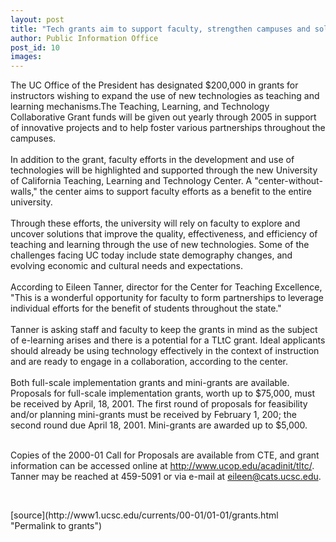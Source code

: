 ```yaml
---
layout: post
title: "Tech grants aim to support faculty, strengthen campuses and solve problems"
author: Public Information Office
post_id: 10
images:
---
```


<p>
  The UC Office of the President has designated $200,000 in grants for instructors wishing to expand the use of new technologies as teaching and learning mechanisms.The Teaching, Learning, and Technology Collaborative Grant funds will be given out yearly through 2005 in support of innovative projects and to help foster various partnerships throughout the campuses.<br>
  <br>
  In addition to the grant, faculty efforts in the development and use of technologies will be highlighted and supported through the new University of California Teaching, Learning and Technology Center. A "center-without-walls," the center aims to support faculty efforts as a benefit to the entire university.<br>
  <br>
  Through these efforts, the university will rely on faculty to explore and uncover solutions that improve the quality, effectiveness, and efficiency of teaching and learning through the use of new technologies. Some of the challenges facing UC today include state demography changes, and evolving economic and cultural needs and expectations.<br>
  <br>
  According to Eileen Tanner, director for the Center for Teaching Excellence, "This is a wonderful opportunity for faculty to form partnerships to leverage individual efforts for the benefit of students throughout the state."<br>
  <br>
  Tanner is asking staff and faculty to keep the grants in mind as the subject of e-learning arises and there is a potential for a TLtC grant. Ideal applicants should already be using technology effectively in the context of instruction and are ready to engage in a collaboration, according to the center.<br>
  <br>
  Both full-scale implementation grants and mini-grants are available. Proposals for full-scale implementation grants, worth up to $75,000, must be received by April, 18, 2001. The first round of proposals for feasibility and/or planning mini-grants must be received by February 1, 200; the second round due April 18, 2001. Mini-grants are awarded up to $5,000.
</p>
<p>
  <br>
  Copies of the 2000-01 Call for Proposals are available from CTE, and grant information can be accessed online at <a href="http://www.ucop.edu/acadinit/tltc/">http://www.ucop.edu/acadinit/tltc/</a>. Tanner may be reached at 459-5091 or via e-mail at <a href="eileen@cats.ucsc.edu">eileen@cats.ucsc.edu</a>.
</p>
<p>
  <br>

</p>
[source](http://www1.ucsc.edu/currents/00-01/01-01/grants.html "Permalink to grants")
